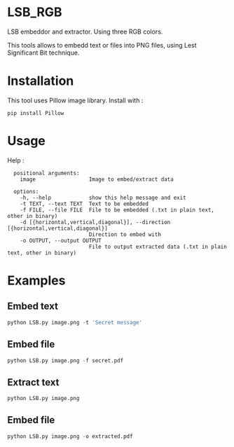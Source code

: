# LSB_RGB
LSB embeddor and extractor. Using three RGB colors.

This tools allows to embedd text or files into PNG files, using Lest Significant Bit technique. 

# Installation
This tool uses Pillow image library. Install with : 
```shell
pip install Pillow
```

# Usage
Help : 
```
  positional arguments:
    image                 Image to embed/extract data
  
  options:
    -h, --help            show this help message and exit
    -t TEXT, --text TEXT  Text to be embedded
    -f FILE, --file FILE  File to be embedded (.txt in plain text, other in binary)
    -d [{horizontal,vertical,diagonal}], --direction [{horizontal,vertical,diagonal}]
                          Direction to embed with
    -o OUTPUT, --output OUTPUT
                          File to output extracted data (.txt in plain text, other in binary)
```

# Examples
## Embed text 
```python
python LSB.py image.png -t 'Secret message'
```

## Embed file 
```python
python LSB.py image.png -f secret.pdf
```

## Extract text 
```python
python LSB.py image.png
```

## Embed file 
```python
python LSB.py image.png -o extracted.pdf
```  
